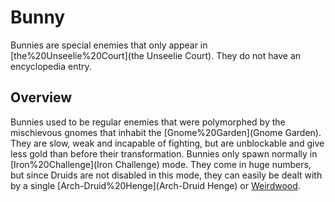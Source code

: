 # Bunny

Bunnies are special enemies that only appear in [the%20Unseelie%20Court](the Unseelie Court). They do not have an encyclopedia entry.
## Overview

Bunnies used to be regular enemies that were polymorphed by the mischievous gnomes that inhabit the [Gnome%20Garden](Gnome Garden). They are slow, weak and incapable of fighting, but are unblockable and give less gold than before their transformation.
Bunnies only spawn normally in [Iron%20Challenge](Iron Challenge) mode. They come in huge numbers, but since Druids are not disabled in this mode, they can easily be dealt with by a single [Arch-Druid%20Henge](Arch-Druid Henge) or [Weirdwood](Weirdwood).